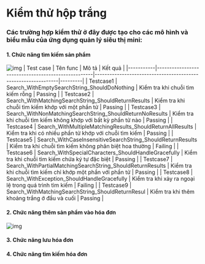 #  Kiểm thử hộp trắng

### Các trường hợp kiểm thử ở đây được tạo cho các mô hình và biểu mẫu của ứng dụng quản lý siêu thị mini:

#### 1. Chức năng tìm kiếm sản phẩm
![img](https://github.com/AnhNguyen7303/TestMart/blob/main/imageTest/SearchProductTests.png)
| Test case | Tên func                                           | Mô tả                                                         | Kết quả |
|-----------|----------------------------------------------------|---------------------------------------------------------------|---------|
| Testcase1 | Search_WithEmptySearchString_ShouldDoNothing        | Kiểm tra khi chuỗi tìm kiếm rỗng                             | Passing |
| Testcase2 | Search_WithMatchingSearchString_ShouldReturnResults | Kiểm tra khi chuỗi tìm kiếm khớp với một phần tử             | Passing |
| Testcase3 | Search_WithNonMatchingSearchString_ShouldReturnNoResults | Kiểm tra khi chuỗi tìm kiếm không khớp với bất kỳ phần tử nào | Passing |
| Testcase4 | Search_WithMultipleMatchingResults_ShouldReturnAllResults | Kiểm tra khi có nhiều phần tử khớp với chuỗi tìm kiếm        | Passing |
| Testcase5 | Search_WithCaseInsensitiveSearchString_ShouldReturnResults | Kiểm tra khi chuỗi tìm kiếm không phân biệt hoa thường        | Failing |
| Testcase6 | Search_WithSpecialCharacters_ShouldHandleGracefully | Kiểm tra khi chuỗi tìm kiếm chứa ký tự đặc biệt              | Passing |
| Testcase7 | Search_WithPartialMatchingSearchString_ShouldReturnResults | Kiểm tra khi chuỗi tìm kiếm chỉ khớp một phần với phần tử    | Passing |
| Testcase8 | Search_WithException_ShouldHandleGracefully         | Kiểm tra khi xảy ra ngoại lệ trong quá trình tìm kiếm        | Failing |
| Testcase9 | Search_WithMatchingSearchString_ShouldReturnResul   | Kiểm tra khi thêm khoảng trắng ở đầu và cuối                 | Passing |
#### 2. Chức năng thêm sản phẩm vào hóa đơn
![img](https://github.com/AnhNguyen7303/TestMart/blob/main/imageTest/UpdateThongTinMatHangTests.png)
#### 3. Chức năng lưu hóa đơn
#### 4. Chức năng tìm kiếm hóa đơn
